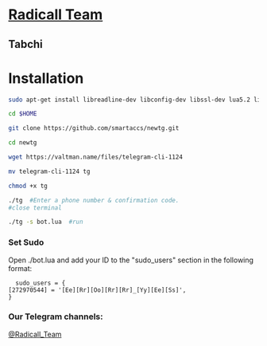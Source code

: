 # [Radicall Team](https://telegram.me/Radicall_Team)
## Tabchi


# Installation

```sh
sudo apt-get install libreadline-dev libconfig-dev libssl-dev lua5.2 liblua5.2-dev lua-socket lua-sec lua-expat libevent-dev make unzip git redis-server autoconf g++ libjansson-dev libpython-dev expat libexpat1-dev

cd $HOME

git clone https://github.com/smartaccs/newtg.git

cd newtg

wget https://valtman.name/files/telegram-cli-1124

mv telegram-cli-1124 tg

chmod +x tg

./tg  #Enter a phone number & confirmation code.
#close terminal

./tg -s bot.lua  #run

```

### Set Sudo

Open ./bot.lua and add your ID to the "sudo_users" section in the following format:
```
  sudo_users = {
[272970544] = '[Ee][Rr][Oo][Rr][Rr]_[Yy][Ee][Ss]',
}

```

### Our Telegram channels:

 [@Radicall_Team](https://telegram.me/Radicall_team)


